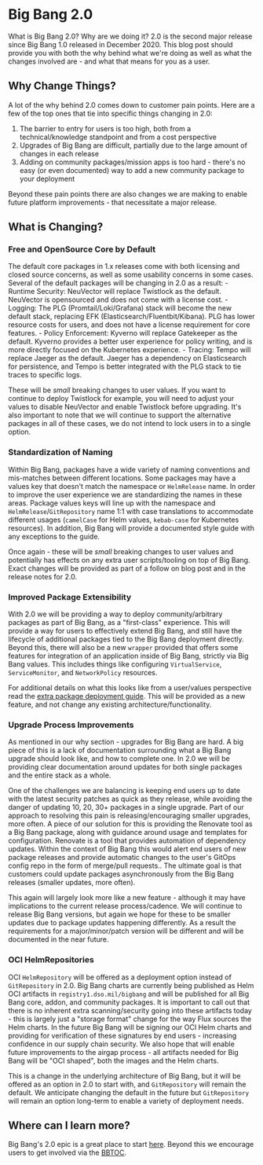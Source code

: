 # Big Bang 2.0

What is Big Bang 2.0? Why are we doing it? 2.0 is the second major release since Big Bang 1.0 released in December 2020. This blog post should provide you with both the why behind what we're doing as well as what the changes involved are - and what that means for you as a user.

## Why Change Things?

A lot of the why behind 2.0 comes down to customer pain points. Here are a few of the top ones that tie into specific things changing in 2.0:
1. The barrier to entry for users is too high, both from a technical/knowledge standpoint and from a cost perspective
2. Upgrades of Big Bang are difficult, partially due to the large amount of changes in each release
3. Adding on community packages/mission apps is too hard - there's no easy (or even documented) way to add a new community package to your deployment


Beyond these pain points there are also changes we are making to enable future platform improvements - that necessitate a major release.

## What is Changing?

### Free and OpenSource Core by Default

The default core packages in 1.x releases come with both licensing and closed source concerns, as well as some usability concerns in some cases. Several of the default packages will be changing in 2.0 as a result:
    - Runtime Security: NeuVector will replace Twistlock as the default. NeuVector is opensourced and does not come with a license cost.
    - Logging: The PLG (Promtail/Loki/Grafana) stack will become the new default stack, replacing EFK (Elasticsearch/Fluentbit/Kibana). PLG has lower resource costs for users, and does not have a license requirement for core features.
    - Policy Enforcement: Kyverno will replace Gatekeeper as the default. Kyverno provides a better user experience for policy writing, and is more directly focused on the Kubernetes experience.
    - Tracing: Tempo will replace Jaeger as the default. Jaeger has a dependency on Elasticsearch for persistence, and Tempo is better integrated with the PLG stack to tie traces to specific logs.

These will be *small* breaking changes to user values. If you want to continue to deploy Twistlock for example, you will need to adjust your values to disable NeuVector and enable Twistlock before upgrading. It's also important to note that we will continue to support the alternative packages in all of these cases, we do not intend to lock users in to a single option.

### Standardization of Naming

Within Big Bang, packages have a wide variety of naming conventions and mis-matches between different locations. Some packages may have a values key that doesn't match the namespace or `HelmRelease` name. In order to improve the user experience we are standardizing the names in these areas. Package values keys will line up with the namespace and `HelmRelease`/`GitRepository` name 1:1 with case translations to accommodate different usages (`camelCase` for Helm values, `kebab-case` for Kubernetes resources). In addition, Big Bang will provide a documented style guide with any exceptions to the guide.

Once again - these will be *small* breaking changes to user values and potentially has effects on any extra user scripts/tooling on top of Big Bang. Exact changes will be provided as part of a follow on blog post and in the release notes for 2.0.

### Improved Package Extensibility

With 2.0 we will be providing a way to deploy community/arbitrary packages as part of Big Bang, as a "first-class" experience. This will provide a way for users to effectively extend Big Bang, and still have the lifecycle of additional packages tied to the Big Bang deployment directly. Beyond this, there will also be a new `wrapper` provided that offers some features for integration of an application inside of Big Bang, strictly via Big Bang values. This includes things like configuring `VirtualService`, `ServiceMonitor`, and `NetworkPolicy` resources.

For additional details on what this looks like from a user/values perspective read the [extra package deployment guide](../docs/guides/deployment-scenarios/extra-package-deployment.md). This will be provided as a new feature, and not change any existing architecture/functionality.

### Upgrade Process Improvements

As mentioned in our why section - upgrades for Big Bang are hard. A big piece of this is a lack of documentation surrounding what a Big Bang upgrade should look like, and how to complete one. In 2.0 we will be providing clear documentation around updates for both single packages and the entire stack as a whole.

One of the challenges we are balancing is keeping end users up to date with the latest security patches as quick as they release, while avoiding the danger of updating 10, 20, 30+ packages in a single upgrade. Part of our approach to resolving this pain is releasing/encouraging smaller upgrades, more often. A piece of our solution for this is providing the Renovate tool as a Big Bang package, along with guidance around usage and templates for configuration. Renovate is a tool that provides automation of dependency updates. Within the context of Big Bang this would alert end users of new package releases and provide automatic changes to the user's GitOps config repo in the form of merge/pull requests.. The ultimate goal is that customers could update packages asynchronously from the Big Bang releases (smaller updates, more often).

This again will largely look more like a new feature - although it may have implications to the current release process/cadence. We will continue to release Big Bang versions, but again we hope for these to be smaller updates due to package updates happening differently. As a result the requirements for a major/minor/patch version will be different and will be documented in the near future.

### OCI HelmRepositories

OCI `HelmRepository` will be offered as a deployment option instead of `GitRepository` in 2.0. Big Bang charts are currently being published as Helm OCI artifacts in `registry1.dso.mil/bigbang` and will be published for all Big Bang core, addon, and community packages. It is important to call out that there is no inherent extra scanning/security going into these artifacts today - this is largely just a "storage format" change for the way Flux sources the Helm charts. In the future Big Bang will be signing our OCI Helm charts and providing for verification of these signatures by end users - increasing confidence in our supply chain security. We also hope that will enable future improvements to the airgap process - all artifacts needed for Big Bang will be "OCI shaped", both the images and the Helm charts.

This is a change in the underlying architecture of Big Bang, but it will be offered as an option in 2.0 to start with, and `GitRepository` will remain the default. We anticipate changing the default in the future but `GitRepository` will remain an option long-term to enable a variety of deployment needs.

## Where can I learn more?

Big Bang's 2.0 epic is a great place to start [here](https://repo1.dso.mil/groups/big-bang/-/epics/217). Beyond this we encourage users to get involved via the [BBTOC](https://repo1.dso.mil/platform-one/bbtoc).
